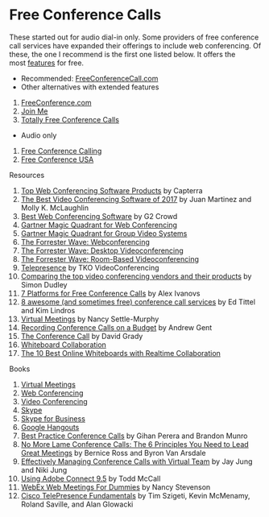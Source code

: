 # Free Conference Calls

These started out for audio dial-in only. Some providers of free conference call services have expanded their offerings to include web conferencing. Of these, the one I recommend is the first one listed below. It offers the most [features](https://www.freeconferencecall.com/features) for free. 
* Recommended: [FreeConferenceCall.com](https://www.freeconferencecall.com/)
* Other alternatives with extended features
1. [FreeConference.com](https://www.freeconference.com/)
2. [Join Me](https://www.join.me/solutions/free-conference-call)
3. [Totally Free Conference Calls](http://www.totallyfreeconferencecalls.com/)
* Audio only
1. [Free Conference Calling](http://www.freeconferencecalling.com/)
2. [Free Conference USA](http://freeconferenceusa.com/)

Resources
1. [Top Web Conferencing Software Products](http://www.capterra.com/web-conferencing-software/) by Capterra
2. [The Best Video Conferencing Software of 2017](http://www.pcmag.com/article2/0,2817,2388678,00.asp) by Juan Martinez and Molly K. McLaughlin
3. [Best Web Conferencing Software](https://www.g2crowd.com/categories/web-conferencing) by G2 Crowd
4. [Gartner Magic Quadrant for Web Conferencing](https://zoom.us/gartner)
5. [Gartner Magic Quadrant for Group Video Systems](https://www.gartner.com/doc/reprints?ct=160715&id=1-3BQW8ZJ&st=sb)
6. [The Forrester Wave: Webconferencing](https://www.forrester.com/report/The+Forrester+Wave+Webconferencing+Q3+2013/-/E-RES102041)
7. [The Forrester Wave: Desktop Videoconferencing](https://www.forrester.com/report/The+Forrester+Wave+Desktop+Videoconferencing+Q3+2013/-/E-RES102061)
8. [The Forrester Wave: Room-Based Videoconferencing](https://www.forrester.com/report/The+Forrester+Wave+RoomBased+Videoconferencing+Q3+2012/-/E-RES61481)
9. [Telepresence](http://www.video-conferencing.com/definition/telepresence.html) by TKO VideoConferencing
10. [Comparing the top video conferencing vendors and their products](http://searchunifiedcommunications.techtarget.com/feature/Comparing-the-top-video-conferencing-vendors-and-their-products) by Simon Dudley
11. [7 Platforms for Free Conference Calls](http://www.huffingtonpost.com/alex-ivanovs/7-platforms-for-free-conf_b_6163396.html) by Alex Ivanovs
12. [8 awesome (and sometimes free) conference call services](http://www.cio.com/article/3069603/collaboration/8-awesome-and-sometimes-free-conference-call-services.html) by Ed Tittel and Kim Lindros
13. [Virtual Meetings](https://www.guidedinsights.com/articles-guides/#Virtual%20Meetings) by Nancy Settle-Murphy
14. [Recording Conference Calls on a Budget](http://www.radiopoets.com/library/PhoneCallRecording.pdf) by Andrew Gent
15. [The Conference Call](https://youtu.be/zbJAJEtNUX0) by David Grady
16. [Whiteboard Collaboration](https://www.quora.com/How-can-I-collaborate-on-a-physical-whiteboard-with-remote-teammates)
17. [The 10 Best Online Whiteboards with Realtime Collaboration](https://getvoip.com/blog/2016/09/14/online-whiteboard-collaboration/)

Books
1. [Virtual Meetings](https://www.amazon.com/s/ref=nb_sb_noss_2?url=search-alias%3Dstripbooks&field-keywords=virtual+meetings&rh=n%3A283155%2Ck%3Avirtual+meetings)
2. [Web Conferencing](https://www.amazon.com/s/ref=nb_sb_noss_2?url=search-alias%3Dstripbooks&field-keywords=web+conferencing)
3. [Video Conferencing](https://www.amazon.com/s/ref=nb_sb_noss_1?url=search-alias%3Dstripbooks&field-keywords=video+conferencing&rh=n%3A283155%2Ck%3Avideo+conferencing)
4. [Skype](https://www.amazon.com/s/ref=nb_sb_ss_rsis_1_0?url=search-alias%3Dstripbooks&field-keywords=skype)
5. [Skype for Business](https://www.amazon.com/s/ref=nb_sb_noss_2?url=search-alias%3Dstripbooks&field-keywords=skype+for+business&rh=n%3A283155%2Ck%3Askype+for+business)
6. [Google Hangouts](https://www.amazon.com/s/ref=nb_sb_noss_2?url=search-alias%3Dstripbooks&field-keywords=google+hangouts&rh=n%3A283155%2Ck%3Agoogle+hangouts)
7. [Best Practice Conference Calls](https://www.amazon.com/Practice-Conference-Calls-Gihan-Perera-ebook/dp/B007WPKOSE/) by Gihan Perera and Brandon Munro
8. [No More Lame Conference Calls: The 6 Principles You Need to Lead Great Meetings](https://www.amazon.com/More-Lame-Conference-Calls-Principles-ebook/dp/B005EGICSW/) by Bernice Ross and Byron Van Arsdale
9. [Effectively Managing Conference Calls with Virtual Team](https://www.amazon.com/Effectively-Managing-Conference-Calls-Virtual-ebook/dp/B01DT4IYN8/) by Jay Jung and Niki Jung
10. [Using Adobe Connect 9.5](https://www.amazon.com/Using-Adobe-Connect-Todd-McCall/dp/1537531557/) by Todd McCall
11. [WebEx Web Meetings For Dummies](https://www.amazon.com/WebEx-Meetings-Dummies-Nancy-Stevenson/dp/076457941X/) by Nancy Stevenson
12. [Cisco TelePresence Fundamentals](https://www.amazon.com/Cisco-TelePresence-Fundamentals-Tim-Szigeti/dp/1587055937/) by Tim Szigeti, Kevin McMenamy, Roland Saville, and Alan Glowacki

